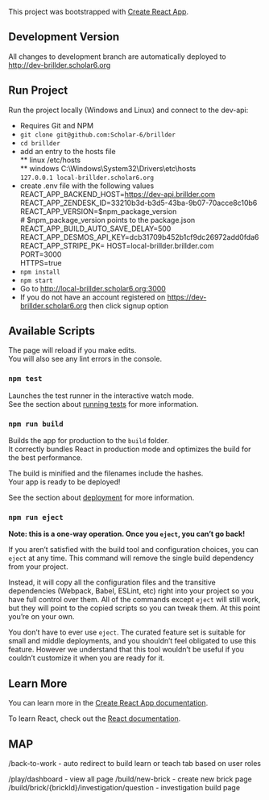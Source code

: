 This project was bootstrapped with [Create React App](https://github.com/facebook/create-react-app).

## Development Version
All changes to development branch are automatically deployed to http://dev-brillder.scholar6.org


## Run Project  

Run the project locally (Windows and Linux) and connect to the dev-api:

* Requires Git and NPM  
* `git clone git@github.com:Scholar-6/brillder`  
* `cd brillder`  
* add an entry to the hosts file   
** linux /etc/hosts  
** windows C:\Windows\System32\Drivers\etc\hosts  
`127.0.0.1 local-brillder.scholar6.org` 
* create .env file with the following values  
        REACT_APP_BACKEND_HOST=https://dev-api.brillder.com  
        REACT_APP_ZENDESK_ID=33210b3d-b3d5-43ba-9b07-70acce8c10b6  
        REACT_APP_VERSION=$npm_package_version  
        # $npm_package_version points to the package.json 
        REACT_APP_BUILD_AUTO_SAVE_DELAY=500  
        REACT_APP_DESMOS_API_KEY=dcb31709b452b1cf9dc26972add0fda6  
        REACT_APP_STRIPE_PK=
        HOST=local-brillder.brillder.com  
        PORT=3000  
        HTTPS=true  
* `npm install`  
* `npm start`  
* Go to http://local-brillder.scholar6.org:3000  
* If you do not have an account registered on https://dev-brillder.scholar6.org then click signup option  

## Available Scripts

The page will reload if you make edits.<br />
You will also see any lint errors in the console.

### `npm test`

Launches the test runner in the interactive watch mode.<br />
See the section about [running tests](https://facebook.github.io/create-react-app/docs/running-tests) for more information.

### `npm run build`

Builds the app for production to the `build` folder.<br />
It correctly bundles React in production mode and optimizes the build for the best performance.

The build is minified and the filenames include the hashes.<br />
Your app is ready to be deployed!

See the section about [deployment](https://facebook.github.io/create-react-app/docs/deployment) for more information.

### `npm run eject`

**Note: this is a one-way operation. Once you `eject`, you can’t go back!**

If you aren’t satisfied with the build tool and configuration choices, you can `eject` at any time. This command will remove the single build dependency from your project.

Instead, it will copy all the configuration files and the transitive dependencies (Webpack, Babel, ESLint, etc) right into your project so you have full control over them. All of the commands except `eject` will still work, but they will point to the copied scripts so you can tweak them. At this point you’re on your own.

You don’t have to ever use `eject`. The curated feature set is suitable for small and middle deployments, and you shouldn’t feel obligated to use this feature. However we understand that this tool wouldn’t be useful if you couldn’t customize it when you are ready for it.

## Learn More

You can learn more in the [Create React App documentation](https://facebook.github.io/create-react-app/docs/getting-started).

To learn React, check out the [React documentation](https://reactjs.org/).


## MAP
/back-to-work       - auto redirect to build learn or teach tab based on user roles

/play/dashboard        - view all page
/build/new-brick - create new brick page
/build/brick/{brickId}/investigation/question - investigation build page